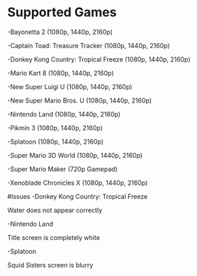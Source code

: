 # Supported Games
-Bayonetta 2 (1080p, 1440p, 2160p)

-Captain Toad: Treasure Tracker (1080p, 1440p, 2160p)

-Donkey Kong Country: Tropical Freeze (1080p, 1440p, 2160p)

-Mario Kart 8 (1080p, 1440p, 2160p)

-New Super Luigi U (1080p, 1440p, 2160p)

-New Super Mario Bros. U (1080p, 1440p, 2160p)

-Nintendo Land (1080p, 1440p, 2160p)

-Pikmin 3 (1080p, 1440p, 2160p)

-Splatoon (1080p, 1440p, 2160p)

-Super Mario 3D World (1080p, 1440p, 2160p)

-Super Mario Maker (720p Gamepad)

-Xenoblade Chronicles X (1080p, 1440p, 2160p)

#Issues
-Donkey Kong Country: Tropical Freeze

Water does not appear correctly

-Nintendo Land

Title screen is completely white

-Splatoon

Squid Sisters screen is blurry